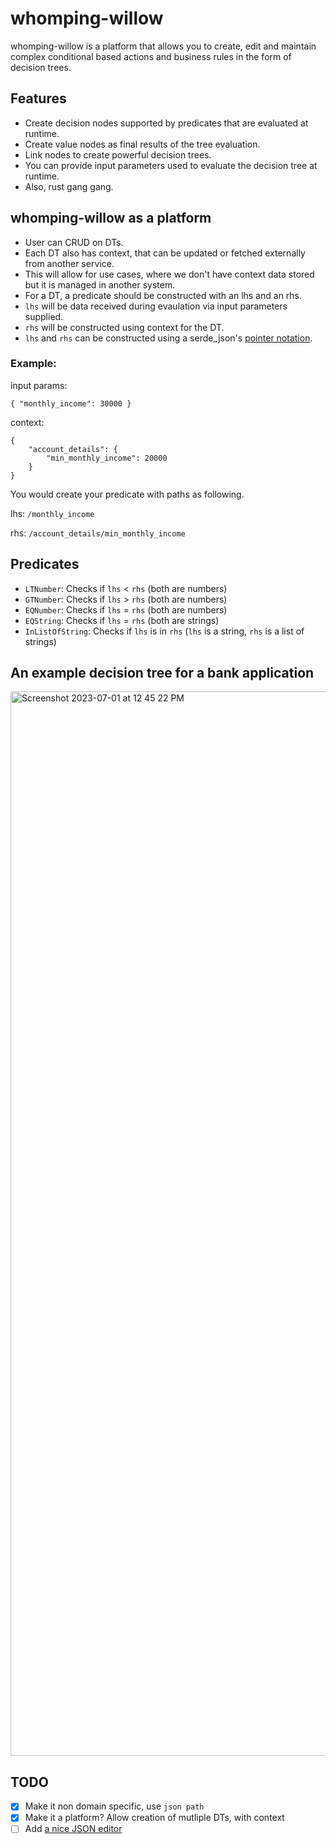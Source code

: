 # whomping-willow

whomping-willow is a platform that allows you to create, edit and maintain complex conditional based actions and business rules in the form of decision trees.

## Features
- Create decision nodes supported by predicates that are evaluated at runtime.
- Create value nodes as final results of the tree evaluation.
- Link nodes to create powerful decision trees.
- You can provide input parameters used to evaluate the decision tree at runtime.
- Also, rust gang gang.

## whomping-willow as a platform
- User can CRUD on DTs.
- Each DT also has context, that can be updated or fetched externally from another service.
- This will allow for use cases, where we don't have context data stored but it is managed in another system.
- For a DT, a predicate should be constructed with an lhs and an rhs.
- `lhs` will be data received during evaulation via input parameters supplied.
- `rhs` will be constructed using context for the DT.
- `lhs` and `rhs` can be constructed using a serde_json's [pointer notation](https://docs.rs/serde_json/1.0.93/serde_json/enum.Value.html#method.pointer).
### Example: 
  input params: 
  ```
  { "monthly_income": 30000 }
  ``` 
  context: 
  ```
  {
	  "account_details": {
		  "min_monthly_income": 20000
	  }
  }
  ```
 You would create your predicate with paths as following.

 lhs: `/monthly_income`

 rhs: `/account_details/min_monthly_income`

## Predicates
- `LTNumber`: Checks if `lhs` < `rhs` (both are numbers)
- `GTNumber`: Checks if `lhs` > `rhs` (both are numbers)
- `EQNumber`: Checks if `lhs` = `rhs` (both are numbers)
- `EQString`: Checks if `lhs` = `rhs` (both are strings)
- `InListOfString`: Checks if `lhs` is in `rhs` (`lhs` is a string, `rhs` is a list of strings)

## An example decision tree for a bank application
<img width="1703" alt="Screenshot 2023-07-01 at 12 45 22 PM" src="https://github.com/prithvianilk/whomping-willow/assets/56789402/b49229a0-1f0a-4293-ad36-c8d57cf464a6">

## TODO
- [x] Make it non domain specific, use `json path`
- [x] Make it a platform? Allow creation of mutliple DTs, with context
- [ ] Add [a nice JSON editor](https://sujinleeme.github.io/react-json-editor/)
